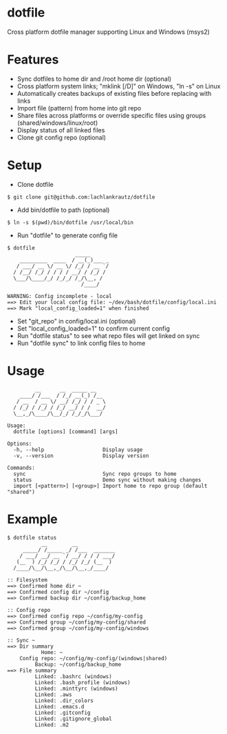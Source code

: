 # dotfile

Cross platform dotfile manager supporting Linux and Windows (msys2)

# Features
- Sync dotfiles to home dir and /root home dir (optional)
- Cross platform system links; "mklink [/D]" on Windows, "ln -s" on Linux
- Automatically creates backups of existing files before replacing with links
- Import file (pattern) from home into git repo
- Share files across platforms or override specific files using groups (shared/windows/linux/root)
- Display status of all linked files
- Clone git config repo (optional)

# Setup
- Clone dotfile
```
$ git clone git@github.com:lachlankrautz/dotfile

```
- Add bin/dotfile to path (optional)
```
$ ln -s $(pwd)/bin/dotfile /usr/local/bin

```
- Run "dotfile" to generate config file
```
$ dotfile
                      _____
    _________  ____  / __(_)___ _
   / ___/ __ \/ __ \/ /_/ / __ `/
  / /__/ /_/ / / / / __/ / /_/ /
  \___/\____/_/ /_/_/ /_/\__, /
                        /____/

WARNING: Config incomplete - local
==> Edit your local config file: ~/dev/bash/dotfile/config/local.ini
==> Mark "local_config_loaded=1" when finished

```
- Set "git_repo" in config/local.ini (optional)
- Set "local_config_loaded=1" to confirm current config
- Run "dotfile status" to see what repo files will get linked on sync
- Run "dotfile sync" to link config files to home

# Usage

```
         __      __  _____ __
    ____/ /___  / /_/ __(_) /__
   / __  / __ \/ __/ /_/ / / _ \ 
  / /_/ / /_/ / /_/ __/ / /  __/
  \__,_/\____/\__/_/ /_/_/\___/

Usage:
  dotfile [options] [command] [args]

Options:
  -h, --help                   Display usage
  -v, --version                Display version

Commands:
  sync                         Sync repo groups to home
  status                       Demo sync without making changes
  import [<pattern>] [<group>] Import home to repo group (default "shared")
```

# Example

```
$ dotfile status
           __        __
     _____/ /_____ _/ /___  _______
    / ___/ __/ __ `/ __/ / / / ___/
   (__  ) /_/ /_/ / /_/ /_/ (__  )
  /____/\__/\__,_/\__/\__,_/____/

:: Filesystem
==> Confirmed home dir ~
==> Confirmed config dir ~/config
==> Confirmed backup dir ~/config/backup_home

:: Config repo
==> Confirmed config repo ~/config/my-config
==> Confirmed group ~/config/my-config/shared
==> Confirmed group ~/config/my-config/windows

:: Sync ~
==> Dir summary
           Home: ~
    Config repo: ~/config/my-config/(windows|shared)
         Backup: ~/config/backup_home
==> File summary
         Linked: .bashrc (windows)
         Linked: .bash_profile (windows)
         Linked: .minttyrc (windows)
         Linked: .aws
         Linked: .dir_colors
         Linked: .emacs.d
         Linked: .gitconfig
         Linked: .gitignore_global
         Linked: .m2


```

